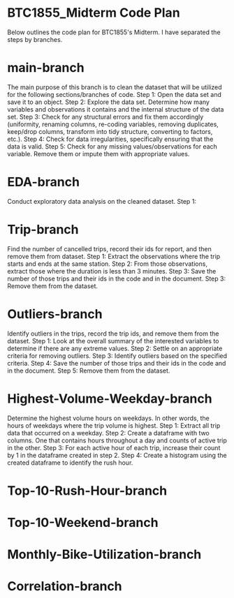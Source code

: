 # BTC1855_Midterm Code Plan
Below outlines the code plan for BTC1855's Midterm. I have separated the steps
by branches.

# main-branch
The main purpose of this branch is to clean the dataset that will be utilized
for the following sections/branches of code.
Step 1: Open the data set and save it to an object.
Step 2: Explore the data set. Determine how many variables and observations it 
contains and the internal structure of the data set.
Step 3: Check for any structural errors and fix them accordingly (uniformity, renaming columns, re-coding variables, removing duplicates, keep/drop columns, transform into tidy structure, converting to factors, etc.).
Step 4: Check for data irregularities, specifically ensuring that the data is valid.
Step 5: Check for any missing values/observations for each variable. Remove them
or impute them with appropriate values.

# EDA-branch
Conduct exploratory data analysis on the cleaned dataset.
Step 1: 

# Trip-branch
Find the number of cancelled trips, record their ids for report, and then remove them from dataset.
Step 1: Extract the observations where the trip starts and ends at the same station.
Step 2: From those observations, extract those where the duration is less than 3 minutes.
Step 3: Save the number of those trips and their ids in the code and in the document.
Step 3: Remove them from the dataset.

# Outliers-branch
Identify outliers in the trips, record the trip ids, and remove them from the dataset.
Step 1: Look at the overall summary of the interested variables to determine if there are any extreme values.
Step 2: Settle on an appropriate criteria for removing outliers.
Step 3: Identify outliers based on the specified criteria.
Step 4: Save the number of those trips and their ids in the code and in the document.
Step 5: Remove them from the dataset.

# Highest-Volume-Weekday-branch
Determine the highest volume hours on weekdays. In other words, the hours of weekdays where the trip volume is highest.
Step 1: Extract all trip data that occurred on a weekday.
Step 2: Create a dataframe with two columns. One that contains hours throughout a day and counts of active trip in the other.
Step 3: For each active hour of each trip, increase their count by 1 in the dataframe created in step 2.
Step 4: Create a histogram using the created dataframe to identify the rush hour.

# Top-10-Rush-Hour-branch


# Top-10-Weekend-branch


# Monthly-Bike-Utilization-branch

# Correlation-branch


